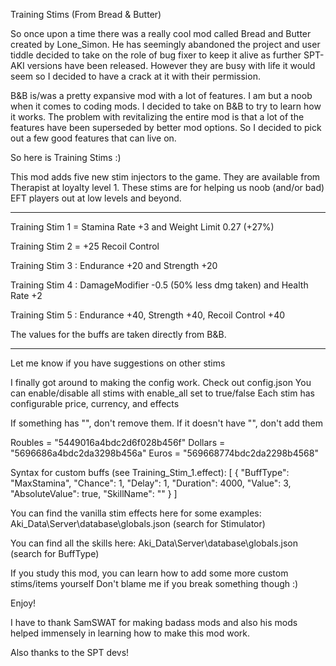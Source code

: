 Training Stims (From Bread & Butter)

So once upon a time there was a really cool mod called Bread and Butter created by Lone_Simon. He has seemingly abandoned the project and user tiddle decided to take on the role of bug fixer to keep it alive as further SPT-AKI versions have been released. However they are busy with life it would seem so I decided to have a crack at it with their permission. 

B&B is/was a pretty expansive mod with a lot of features. I am but a noob when it comes to coding mods. I decided to take on B&B to try to learn how it works. The problem with revitalizing the entire mod is that a lot of the features have been superseded by better mod options. So I decided to pick out a few good features that can live on.

So here is Training Stims :)

This mod adds five new stim injectors to the game. They are available from Therapist at loyalty level 1.
These stims are for helping us noob (and/or bad) EFT players out at low levels and beyond.

****************************************************

Training Stim 1 = Stamina Rate +3 and Weight Limit 0.27 (+27%)

Training Stim 2 = +25 Recoil Control

Training Stim 3 : Endurance +20 and Strength +20

Training Stim 4 : DamageModifier -0.5 (50% less dmg taken) and Health Rate +2

Training Stim 5 : Endurance +40, Strength +40, Recoil Control +40

The values for the buffs are taken directly from B&B.

****************************************************

Let me know if you have suggestions on other stims 


I finally got around to making the config work. Check out config.json
You can enable/disable all stims with enable_all set to true/false
Each stim has configurable price, currency, and effects

If something has "", don't remove them. If it doesn't have "", don't add them

Roubles = "5449016a4bdc2d6f028b456f"
Dollars = "5696686a4bdc2da3298b456a"
Euros = "569668774bdc2da2298b4568"

Syntax for custom buffs (see Training_Stim_1.effect):
[
    {
        "BuffType": "MaxStamina",
        "Chance": 1,
        "Delay": 1,
        "Duration": 4000,
        "Value": 3,
        "AbsoluteValue": true,
        "SkillName": ""
    }
]

You can find the vanilla stim effects here for some examples:
Aki_Data\Server\database\globals.json (search for Stimulator)

You can find all the skills here:
Aki_Data\Server\database\globals.json (search for BuffType)

If you study this mod, you can learn how to add some more custom stims/items yourself
Don't blame me if you break something though :)

Enjoy!

I have to thank SamSWAT for making badass mods and also his mods helped immensely in learning how to make this mod work.

Also thanks to the SPT devs!